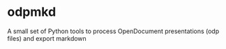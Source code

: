 # odpmkd
A small set of Python tools to process OpenDocument presentations (odp files) and export markdown
